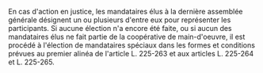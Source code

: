   
En cas d'action en justice, les mandataires élus à la dernière assemblée générale désignent un ou plusieurs d'entre eux pour représenter les participants. Si aucune élection n'a encore été faite, ou si aucun des mandataires élus ne fait partie de la coopérative de main-d'oeuvre, il est procédé à l'élection de mandataires spéciaux dans les formes et conditions prévues au premier alinéa de l'article L. 225-263 et aux articles L. 225-264 et L. 225-265.  

  
